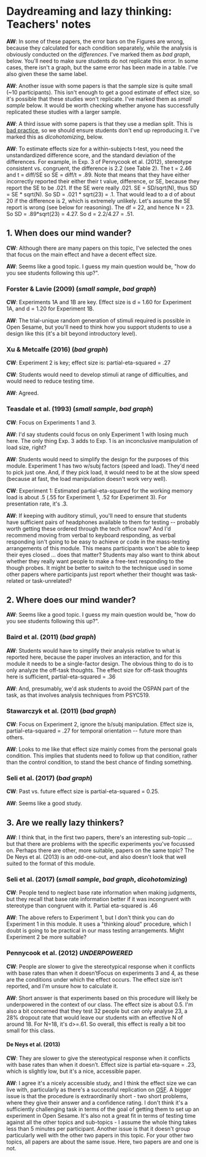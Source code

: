 # Daydreaming and lazy thinking: Teachers' notes

**AW**: In some of these papers, the error bars on the Figures are wrong, because they calculated for each condition separately, while the analysis is obviously conducted on the _differences_. I've marked them as _bad graph_, below. You'll need to make sure students do not replicate this error. In some cases, there isn't a graph, but the same error has been made in a table. I've also given these the same label.

**AW**: Another issue with some papers is that the sample size is quite small (~10 participants). This isn't enough to get a good estimate of effect size, so it's possible that these studies won't replicate. I've marked them as _small sample_ below. It would be worth checking whether anyone has successfully replicated these studies with a larger sample.

**AW**: A third issue with some papers is that they use a median split. This is [bad practice](http://www.psychology.sunysb.edu/attachment/measures/content/maccallum_on_dichotomizing.pdf), so we should ensure students don't end up reproducing it. I've marked this as _dicohotomizing_, below.

**AW**: To estimate effects size for a within-subjects t-test, you need the
unstandardized difference score, and the standard deviation of the
differences. For example, in Exp. 3 of Pennycook et al. (2012), stereotype
consistent vs. congruent, the difference is 2.2 (see Table 2). The t = 2.46 and
t = diff/SE so SE = diff/t = .89. Note that means that they have either
incorrectly reported their either their t value, difference, or SE, because
they report the SE to be .021. If the SE were really .021. SE = SD/sqrt(N),
thus SD = SE * sqrt(N). So SD = .021 * sqrt(23) = .1. That would lead to a d of
about 20 if the difference is 2, which is extremely unlikely. Let's assume the
SE report is wrong (see below for reasoning). The df = 22, and hence N = 23. So
SD = .89*sqrt(23) = 4.27.  So d = 2.2/4.27 = .51.


## 1. When does our mind wander?

**CW**: Although there are many papers on this topic, I've selected the ones that focus on the main effect and have a decent effect size. 

**AW**: Seems like a good topic. I guess my main question would be, "how do you see students following this up?".

### Forster & Lavie (2009) (_small sample_, _bad graph_)

**CW**: Experiments 1A and 1B are key. Effect size is d = 1.60 for Experiment 1A, and d = 1.20 for Experiment 1B.

**AW**: The trial-unique random generation of stimuli required is possible in Open Sesame, but you'll need to think how you support students to use a design like this (it's a bit beyond introductory level). 

### Xu & Metcalfe (2016) (_bad graph_)

**CW**: Experiment 2 is key; effect size is: partial-eta-squared = .27

**CW**: Students would need to develop stimuli at range of difficulties, and would need to reduce testing time. 

**AW**: Agreed.

### Teasdale et al. (1993) (_small sample_, _bad graph_)

**CW**: Focus on Experiments 1 and 3.

**AW**: I'd say students could focus on only Experiment 1 with losing much here. The only thing Exp. 3 adds to Exp. 1 is an inconclusive manipulation of load size, right?

**AW**: Students would need to simplify the design for the purposes of this module. Experiment 1 has two w/subj factors (speed and load). They'd need to pick just one. And, if they pick load, it would need to be at the slow speed (because at fast, the load manipulation doesn't work very well). 

**CW**: Experiment 1: Estimated partial-eta-squared for the working memory load is about .5 (.55 for Experiment 1, .52 for Experiment 3). For presentation rate, it's .3.

**AW**: If keeping with auditory stimuli, you'll need to ensure that students have sufficient pairs of headphones available to them for testing -- probably worth getting these ordered through the tech office now? And I'd recommend moving from verbal to keyboard responding, as verbal responding isn't going to be easy to achieve or code in the mass-testing arrangements of this module. This means participants won't be able to keep their eyes closed ... does that matter? Students may also want to think about whether they really want people to make a free-text responding to the though probes. It might be better to switch to the technique used in some other papers where participants just report whether their thought was task-related or task-unrelated?

## 2. Where does our mind wander?

**AW**: Seems like a good topic. I guess my main question would be, "how do you see students following this up?".

### Baird et al. (2011) (_bad graph_)

**AW**: Students would have to simplify their analysis relative to what is reported here, because the paper involves an interaction, and for this module it needs to be a single-factor design. The obvious thing to do is to only analyze the off-task thoughts. The effect size for off-task thoughts here is sufficient, partial-eta-squared = .36

**AW**: And, presumably, we'd ask students to avoid the OSPAN part of the task, as that involves analysis techniques from PSYC519.

### Stawarczyk et al. (2011) (_bad graph_)

**CW**: Focus on Experiment 2, ignore the b/subj manipulation. Effect size is, partial-eta-squared = .27 for temporal orientation -- future more than others.

**AW**: Looks to me like that effect size mainly comes from the personal goals condition. This implies that students need to follow up that condition, rather than the control condition, to stand the best chance of finding something.

### Seli et al. (2017) (_bad graph_)

**CW**: Past vs. future effect size is partial-eta-squared = 0.25.

**AW**: Seems like a good study.

## 3. Are we really lazy thinkers?

**AW**: I think that, in the first two papers, there's an interesting sub-topic ... but that there are problems with the specific experiments you've focussed on. Perhaps there are other, more suitable, papers on the same topic? The De Neys et al. (2013) is an odd-one-out, and also doesn't look that well suited to the format of this module. 

### Seli et al. (2017) (_small sample_, _bad graph_, _dicohotomizing_)

**CW**: People tend to neglect base rate information when making judgments, but they recall that base rate information better if it was incongruent with stereotype than congruent with it. Partial eta-squared is .46

**AW**: The above refers to Experiment 1, but I don't think you can do Experiment 1 in this module. It uses a "thinking aloud" procedure, which I doubt is going to be practical in our mass testing arrangements. Might Experiment 2 be more suitable? 

### Pennycook et al. (2012) _UNDERPOWERED_

**CW**: People are slower to give the stereotypical response when it conflicts with base rates than when it doesn’tFocus on experiments 3 and 4, as these are the conditions under which the effect occurs. The effect size isn't reported, and I'm unsure how to calculate it.

**AW**: Short answer is that experiments based on this procedure will likely be underpowered in the context of our class. The effect size is about 0.5. I'm also a bit concerned that they test 32 people but can only analyse 23, a 28% dropout rate that would leave our students with an effective N of around 18. For N=18, it's d>=.61. So overall, this effect is really a bit too small for this class.

#### De Neys et al. (2013)

**CW**: They are slower to give the stereotypical response when it conflicts with base rates than when it doesn’t. Effect size is partial eta-square = .23, which is slightly low, but it's a nice, accessible paper.

**AW**: I agree it's a nicely accessible study, and I think the effect size we
can live with, particularly as there's a successful replication on [OSF](https://osf.io/79urz/#!). A bigger issue is that the procedure is extraordinarily short - two short problems, where they give their answer and a confidence rating. I
don't think it's a sufficiently challenging task in terms of the goal of
getting them to set up an experiment in Open Sesame. It's also not a great fit
in terms of testing time against all the other topics and sub-topics - I assume
the whole thing takes less than 5 minutes per participant. Another issue is that it doesn't group particularly well with the other two papers in this topic. For your other two topics, all papers are about the same issue. Here, two papers are and one is not.
